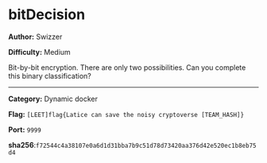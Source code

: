 # bitDecision

**Author:** Swizzer

**Difficulty:** Medium

Bit-by-bit encryption. There are only two possibilities. Can you complete this binary classification?

---

**Category:** Dynamic docker

**Flag:** `[LEET]flag{Latice can save the noisy cryptoverse [TEAM_HASH]}`

**Port:** `9999`

**sha256**:`f72544c4a38107e0a6d1d31bba7b9c51d78d73420aa376d42e520ec1b8eb75d4`
